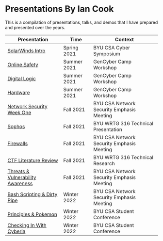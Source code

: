 # Presentations By Ian Cook
  This is a compilation of presentations, talks, and demos that I have prepared and presented over the years.

| Presentation | Time | Context |
| ----------- | ----------- | --------- |
| [SolarWinds Intro](/SolarWinds/SolarWinds%20Hack.pptx)  | Spring 2021 | BYU CSA Cyber Symposium |
| [Online Safety](GCC-OnlineSafety.pptx)  | Summer 2021  | GenCyber Camp Workshop |
| [Digital Logic](GCC-Digital%20Logic.pptx) | Summer 2021  | GenCyber Camp Workshop |
| [Hardware](GCC-Hardware.pptx)  | Summer 2021  | GenCyber Camp Workshop |
| [Network Security Week One](Week-One.pptx)  | Fall 2021  | BYU CSA Network Security Emphasis Meeting |
| [Sophos](SOPHOS_1.pptx)  | Fall 2021  | BYU WRTG 316 Technical Presentation|
| [Firewalls ](Firewalls.pptx)  | Fall 2021  | BYU CSA Network Security Emphasis Meeting |
| [CTF Literature Review](Cybersecurity%20Education%20through%20the%20Gamification%20of%20Capture%20the%20Flag%20Competitions_Cook_Lit_Review.docx) | Fall 2021 | BYU WRTG 316 Technical Research |
| [Threats & Vulnerability Awareness](NetSec_Threats%26Vuln.pptx)  | Fall 2021  | BYU CSA Network Security Emphasis Meeting |
| [Bash Scripting & Dirty Pipe](Bash%20Scripting_Dirty%20Pipe%20CSA%20NetSec.pdf)  | Winter 2022  | BYU CSA Network Security Emphasis Meeting |
| [Principles & Pokemon](Principles%20and%20Pokémon.pdf)  | Winter 2022  | BYU CSA Student Conference |
| [Checking In With Cyberia](Checking%20in%20with%20Cyberia.pdf)  | Winter 2022  | BYU CSA Student Conference |
